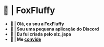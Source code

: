 # 🌼 | FoxFluffy 
- **👋 | Olá, eu sou a FoxFluffy**
- **🌙 | Sou uma pequena aplicação do Discord**
- **🍩 | Eu fui criada pelo slz_japa**
- **🦊 | Me [convide](https://discord.com/api/oauth2/authorize?client_id=1232488955514196039&scope=bot+applications.commands)**